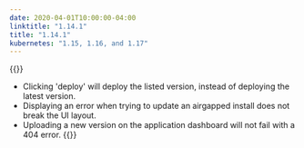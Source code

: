 ```yaml
---
date: 2020-04-01T10:00:00-04:00
linktitle: "1.14.1"
title: "1.14.1"
kubernetes: "1.15, 1.16, and 1.17"
---
```


{{<fixes>}}
* Clicking 'deploy' will deploy the listed version, instead of deploying the latest version.
* Displaying an error when trying to update an airgapped install does not break the UI layout.
* Uploading a new version on the application dashboard will not fail with a 404 error.
{{</fixes>}}
